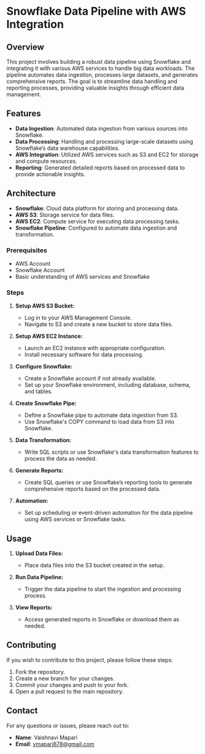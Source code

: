 # Snowflake Data Pipeline with AWS Integration

## Overview

This project involves building a robust data pipeline using Snowflake and integrating it with various AWS services to handle big data workloads. The pipeline automates data ingestion, processes large datasets, and generates comprehensive reports. The goal is to streamline data handling and reporting processes, providing valuable insights through efficient data management.

## Features

- **Data Ingestion**: Automated data ingestion from various sources into Snowflake.
- **Data Processing**: Handling and processing large-scale datasets using Snowflake’s data warehouse capabilities.
- **AWS Integration**: Utilized AWS services such as S3 and EC2 for storage and compute resources.
- **Reporting**: Generated detailed reports based on processed data to provide actionable insights.

## Architecture

- **Snowflake**: Cloud data platform for storing and processing data.
- **AWS S3**: Storage service for data files.
- **AWS EC2**: Compute service for executing data processing tasks.
- **Snowflake Pipeline**: Configured to automate data ingestion and transformation.

### Prerequisites

- AWS Account
- Snowflake Account
- Basic understanding of AWS services and Snowflake

### Steps

1. **Setup AWS S3 Bucket:**
   - Log in to your AWS Management Console.
   - Navigate to S3 and create a new bucket to store data files.

2. **Setup AWS EC2 Instance:**
   - Launch an EC2 instance with appropriate configuration.
   - Install necessary software for data processing.

3. **Configure Snowflake:**
   - Create a Snowflake account if not already available.
   - Set up your Snowflake environment, including database, schema, and tables.

4. **Create Snowflake Pipe:**
   - Define a Snowflake pipe to automate data ingestion from S3.
   - Use Snowflake's COPY command to load data from S3 into Snowflake.

5. **Data Transformation:**
   - Write SQL scripts or use Snowflake's data transformation features to process the data as needed.

6. **Generate Reports:**
   - Create SQL queries or use Snowflake’s reporting tools to generate comprehensive reports based on the processed data.

7. **Automation:**
   - Set up scheduling or event-driven automation for the data pipeline using AWS services or Snowflake tasks.

## Usage

1. **Upload Data Files:**
   - Place data files into the S3 bucket created in the setup.

2. **Run Data Pipeline:**
   - Trigger the data pipeline to start the ingestion and processing process.

3. **View Reports:**
   - Access generated reports in Snowflake or download them as needed.

## Contributing

If you wish to contribute to this project, please follow these steps:

1. Fork the repository.
2. Create a new branch for your changes.
3. Commit your changes and push to your fork.
4. Open a pull request to the main repository.

## Contact

For any questions or issues, please reach out to:

- **Name**: Vaishnavi Mapari
- **Email**: vmapari678@gmail.com
